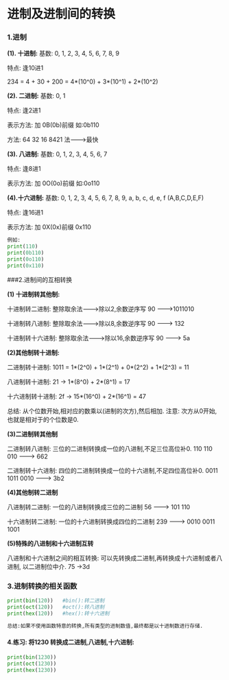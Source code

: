 # 进制及进制间的转换

### 1.进制

**(1). 十进制:**
  基数: 0, 1, 2, 3, 4, 5, 6, 7, 8, 9

  特点: 逢10进1

  234 = 4 + 30 + 200 = 4*(10^0) + 3*(10^1) + 2*(10^2)

**(2).  二进制:**
  基数: 0, 1

  特点: 逢2进1

  表示方法: 加 0B(0b)前缀   如:0b110

  方法: 64 32 16 8421  法--->最快

**(3). 八进制:**
  基数: 0, 1, 2, 3, 4, 5, 6, 7

  特点: 逢8进1

  表示方法: 加 0O(0o)前缀  如:0o110

**(4).十六进制:**
  基数: 0, 1, 2, 3, 4, 5, 6, 7, 8, 9, a, b, c, d, e, f (A,B,C,D,E,F)

  特点: 逢16进1

  表示方法: 加 0X(0x)前缀  0x110

```python
例如:
print(110)
print(0b110)
print(0o110)
print(0x110)
```

###2.进制间的互相转换

**(1) 十进制转其他制:**

  十进制转二进制: 整除取余法--->除以2,余数逆序写     90 --->1011010

  十进制转八进制: 整除取余法--->除以8,余数逆序写    90 ---> 132

  十进制转十六进制: 整除取余法--->除以16,余数逆序写     90 ---> 5a

**(2)其他制转十进制:**

  二进制转十进制:  1011 = 1*(2^0) + 1*(2^1) + 0*(2^2) + 1*(2^3) = 11     

  八进制转十进制:  21 -> 1*(8^0) + 2*(8^1) = 17

  十六进制转十进制: 2f -> 15*(16^0) + 2*(16^1) = 47

 总结: 从个位数开始,相对应的数乘以(进制的次方),然后相加.     注意: 次方从0开始, 也就是相对于的个位数是0.

**(3)二进制转其他制**

  二进制转八进制: 三位的二进制转换成一位的八进制,不足三位高位补0.        110 110 010 ---> 662

  二进制转十六进制: 四位的二进制转换成一位的十六进制,不足四位高位补0.            0011 1011 0010 ---> 3b2

**(4)其他制转二进制**

  八进制转二进制: 一位的八进制转换成三位的二进制    56 ---> 101 110

  十六进制转二进制: 一位的十六进制转换成四位的二进制   239 ---> 0010 0011 1001

**(5)特殊的八进制和十六进制互转**

  八进制和十六进制之间的相互转换: 可以先转换成二进制,再转换成十六进制或者八进制, 以二进制位中介. 75 ->3d

### 3.进制转换的相关函数
```python
print(bin(120))   #bin():转二进制
print(oct(120))   #oct():转八进制
print(hex(120))   #hex():转十六进制

总结:如果不使用函数特意的转换,所有类型的进制数值,最终都是以十进制数进行存储.
```

#### 4.练习:  将1230 转换成二进制,八进制,十六进制:

```python
print(bin(1230))
print(oct(1230))
print(hex(1230))
```





